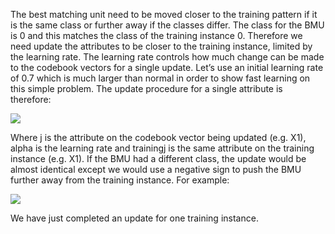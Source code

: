The best matching unit need to be moved closer to the training pattern if it is the same class
or further away if the classes differ. The class for the BMU is 0 and this matches the class of
the training instance 0. Therefore we need update the attributes to be closer to the training
instance, limited by the learning rate. The learning rate controls how much change can be made
to the codebook vectors for a single update. Let’s use an initial learning rate of 0.7 which is
much larger than normal in order to show fast learning on this simple problem. The update
procedure for a single attribute is therefore:

![](https://github.com/fenago/katacoda-scenarios/raw/master/master-machine-learning-algorithms/master-machine-learning-algorithms-13/steps/10/1.JPG)

Where j is the attribute on the codebook vector being updated (e.g. X1), alpha is the
learning rate and trainingj is the same attribute on the training instance (e.g. X1). If the
BMU had a different class, the update would be almost identical except we would use a negative
sign to push the BMU further away from the training instance. For example:

![](https://github.com/fenago/katacoda-scenarios/raw/master/master-machine-learning-algorithms/master-machine-learning-algorithms-13/steps/10/2.JPG)

We have just completed an update for one training instance.